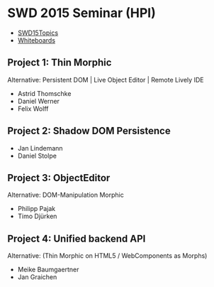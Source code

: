 # SWD 2015 Seminar (HPI)

<lively-import src="../_navigation.html"></lively-import>

- [SWD15Topics](SWD15Topics)
- [Whiteboards](SWD15Whiteboards)

## Project 1: Thin Morphic 
Alternative: Persistent DOM | Live Object Editor | Remote Lively IDE
- Astrid Thomschke
- Daniel Werner
- Felix Wolff

## Project 2: Shadow DOM Persistence
- Jan Lindemann
- Daniel Stolpe

## Project 3: ObjectEditor
Alternative: DOM-Manipulation  Morphic
- Philipp Pajak 
- Timo Djürken 

## Project 4: Unified backend API
Alternative:  (Thin Morphic on HTML5 / WebComponents as Morphs)
- Meike Baumgaertner
- Jan Graichen




